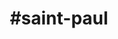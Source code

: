 ---
title: "#saint-paul"
hashtag: "saint-paul"
tags:
  - Cities I have visited
  - Cities I have worked in
  - City
  - Minnesota
---